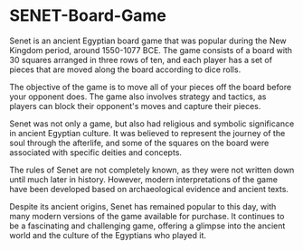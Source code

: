 # SENET-Board-Game
Senet is an ancient Egyptian board game that was popular during the New Kingdom period, around 1550-1077 BCE. The game consists of a board with 30 squares arranged in three rows of ten, and each player has a set of pieces that are moved along the board according to dice rolls.

The objective of the game is to move all of your pieces off the board before your opponent does. The game also involves strategy and tactics, as players can block their opponent's moves and capture their pieces.

Senet was not only a game, but also had religious and symbolic significance in ancient Egyptian culture. It was believed to represent the journey of the soul through the afterlife, and some of the squares on the board were associated with specific deities and concepts.

The rules of Senet are not completely known, as they were not written down until much later in history. However, modern interpretations of the game have been developed based on archaeological evidence and ancient texts.

Despite its ancient origins, Senet has remained popular to this day, with many modern versions of the game available for purchase. It continues to be a fascinating and challenging game, offering a glimpse into the ancient world and the culture of the Egyptians who played it.
